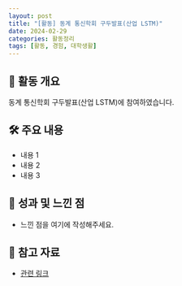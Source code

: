 ```yaml
---
layout: post
title: "[활동] 동계 통신학회 구두발표(산업 LSTM)"
date: 2024-02-29
categories: 활동정리
tags: [활동, 경험, 대학생활]
---
```


## 📌 활동 개요
동계 통신학회 구두발표(산업 LSTM)에 참여하였습니다.

## 🛠 주요 내용
- 내용 1
- 내용 2
- 내용 3

## 🎯 성과 및 느낀 점
- 느낀 점을 여기에 작성해주세요.

## 🔗 참고 자료
- [관련 링크](#)
